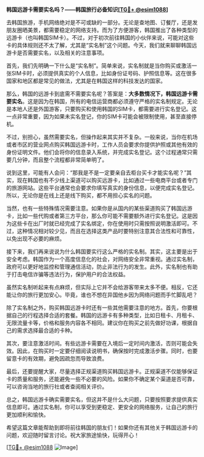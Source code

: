 **韩国远游卡需要实名吗？——韩国旅行必备知识[[TG💪+ @esim1088](https://t.me/s/esim1088)]**

去韩国旅游，手机网络绝对是不可或缺的一部分。无论是查地图、订餐厅，还是发朋友圈晒美景，都需要稳定的网络支持。而为了方便游客，韩国推出了各种类型的远游卡（也叫韩国SIM卡）。不过，对于初次前往韩国的小伙伴来说，可能对这些卡的具体规则还不太了解，尤其是“实名制”这个问题。今天，我们就来聊聊韩国远游卡是否需要实名，以及相关的注意事项。

首先，我们先明确一下什么是“实名制”。简单来说，实名制就是当你购买或激活一张SIM卡时，必须提供真实的个人信息，比如身份证号码、护照信息等。这在很多国家和地区都是常见的做法，尤其是在韩国这样的科技发达的国家。

那么，韩国的远游卡到底需不需要实名呢？答案是：**大多数情况下，韩国远游卡需要实名**。这是因为在韩国，所有的电信运营商都必须遵守严格的实名制规定。无论是本地人还是外国游客，只要购买和使用韩国的SIM卡，都需要进行实名登记。这一点非常重要，因为如果未实名登记，你的SIM卡可能会被限制使用，甚至直接停机。

不过，别担心，虽然需要实名，但操作起来其实并不复杂。一般来说，当你在机场或者市区的营业网点购买韩国远游卡时，工作人员会要求你提供护照或其他有效的身份证明文件。他们会将你的信息录入系统，并完成实名登记。这个过程通常只需要几分钟，而且整个流程都非常简单明了。

说到这里，可能有人会问：“那我是不是一定要亲自去柜台买卡才能实名呢？”其实，现在韩国也有不少线上渠道可以购买远游卡，比如通过一些电商平台或者专门的旅游网站。这些平台通常也会要求你填写真实的身份信息，以便完成实名登记。所以，无论你是在线上还是线下购买，都不用担心实名的问题。

当然，也有一些特殊情况需要注意。如果你是从国内的某些渠道购买了韩国远游卡，比如一些代购或者第三方平台，那么你可能不需要额外进行实名登记。这是因为这些卡在出厂时就已经完成了实名绑定，你在使用时只需按照说明激活即可。不过，这种情况相对较少见，而且在选择这类产品时要特别注意其合法性和可靠性，以免出现不必要的麻烦。

接下来，我们再来说说为什么韩国要实行这么严格的实名制。其实，这主要是出于安全考虑。韩国作为一个高度信息化的社会，对网络安全非常重视。通过实名制，政府可以更好地监控和管理通信活动，防止非法行为的发生。此外，实名制也有助于打击电信诈骗等违法行为，保护用户的合法权益。

虽然实名制听起来有点麻烦，但实际上它并不会给游客带来太多不便。相反，它还能让你的旅行更加安心。毕竟，谁也不想在异国他乡因为网络问题而手忙脚乱吧？

除了实名制之外，购买韩国远游卡时还有一些其他需要注意的地方。首先，你要根据自己的行程选择合适的套餐。韩国的远游卡有多种类型，比如日租卡、月租卡、无限流量卡等，价格和服务内容各不相同。建议你在购买之前先做好功课，根据自己的需求选择最合适的卡种。

其次，要注意激活时间。有些远游卡需要在入境后一定时间内激活，否则可能会失效。因此，在购买时一定要仔细阅读说明书，确保按时完成激活步骤。同时，也要留意卡的有效期，避免因疏忽而导致浪费。

最后，还要提醒大家，尽量选择正规渠道购买韩国远游卡。正规渠道不仅能够保证卡的质量和服务，还能避免一些不必要的风险。如果你不确定某个渠道是否可靠，可以咨询当地的旅行社或者查阅相关评价。

总之，韩国远游卡确实需要实名，但这并不是什么大问题，只要按照要求提供真实信息即可。通过实名制，你可以享受到更稳定、更安全的网络服务，让自己的旅行更加顺利和愉快。

希望这篇文章能帮助到即将前往韩国的朋友们！如果你还有其他关于韩国远游卡的问题，欢迎随时留言讨论。祝大家旅途愉快，玩得开心！

[[TG💪+ @esim1088](https://t.me/s/esim1088) ![Image](https://i.postimg.cc/4NQfJmqS/Snipaste-2025-05-13-00-14-12.png)]